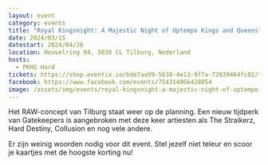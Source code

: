 ```yaml
---
layout: event
category: events
title: "Royal Kingsnight: A Majestic Night of Uptempo Kings and Queens"
date: 2024/03/15
datestart: 2024/04/26
location: Heuvelring 94, 5038 CL Tilburg, Nederland
hosts:
  - PKHS Hard
tickets: https://shop.eventix.io/bde7aa99-5638-4e13-9f7a-72839464fc02/tickets
facebook: https://www.facebook.com/events/754314966428054
image: /assets/img/events/royal-kingsnight-a-majestic-night-of-uptempo-kings-and-queens-2024.jpg
---
```


Het RAW-concept van Tilburg staat weer op de planning. Een nieuw tijdperk van Gatekeepers is aangebroken met deze keer artiesten als The Straikerz, Hard Destiny, Collusion en nog vele andere.

Er zijn weinig woorden nodig voor dit event. Stel jezelf niet teleur en scoor je kaartjes met de hoogste korting nu!
